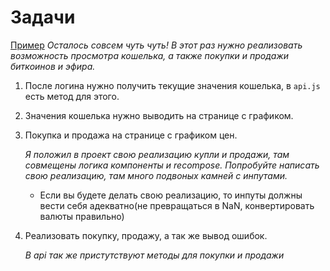 # Задачи

[Пример](http://5a2ed45fa6188f4305095c75.tender-yonath-8281b3.netlify.com)
_Осталось совсем чуть чуть! В этот раз нужно реализовать возможность просмотра кошелька, а также покупки и продажи биткоинов и эфира._

1. После логина нужно получить текущие значения кошелька, в `api.js` есть метод для этого.
1. Значения кошелька нужно выводить на странице с графиком.
1. Покупка и продажа на странице с графиком цен.

    _Я положил в проект свою реализацию купли и продажи, там совмещены логика компоненты и recompose. Попробуйте написать свою реализацию, там много подвоных камней с инпутами._
    * Если вы будете делать свою реализацию, то инпуты должны вести себя адекватно(не превращаться в NaN, конвертировать валюты правильно)

1. Реализовать покупку, продажу, а так же вывод ошибок.

    _В api так же пристутствуют методы для покупки и продажи_
